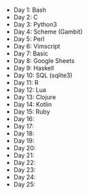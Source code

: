 - Day 1: Bash
- Day 2: C
- Day 3: Python3
- Day 4: Scheme (Gambit)
- Day 5: Perl
- Day 6: Vimscript
- Day 7: Basic
- Day 8: Google Sheets
- Day 9: Haskell
- Day 10: SQL (sqlite3)
- Day 11: R
- Day 12: Lua
- Day 13: Clojure
- Day 14: Kotlin
- Day 15: Ruby
- Day 16:
- Day 17:
- Day 18:
- Day 19:
- Day 20:
- Day 21:
- Day 22:
- Day 23:
- Day 24:
- Day 25:
